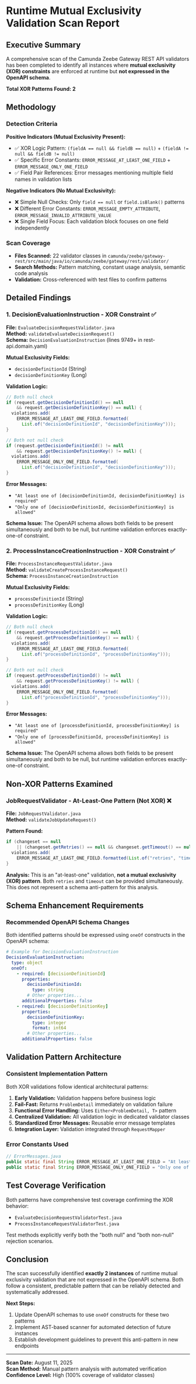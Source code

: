 # Runtime Mutual Exclusivity Validation Scan Report

## Executive Summary

A comprehensive scan of the Camunda Zeebe Gateway REST API validators has been completed to identify all instances where **mutual exclusivity (XOR) constraints** are enforced at runtime but **not expressed in the OpenAPI schema**.

**Total XOR Patterns Found: 2**

## Methodology

### Detection Criteria

**Positive Indicators (Mutual Exclusivity Present):**
- ✅ XOR Logic Pattern: `(fieldA == null && fieldB == null)` + `(fieldA != null && fieldB != null)`
- ✅ Specific Error Constants: `ERROR_MESSAGE_AT_LEAST_ONE_FIELD` + `ERROR_MESSAGE_ONLY_ONE_FIELD`
- ✅ Field Pair References: Error messages mentioning multiple field names in validation lists

**Negative Indicators (No Mutual Exclusivity):**
- ❌ Simple Null Checks: Only `field == null` or `field.isBlank()` patterns
- ❌ Different Error Constants: `ERROR_MESSAGE_EMPTY_ATTRIBUTE`, `ERROR_MESSAGE_INVALID_ATTRIBUTE_VALUE`
- ❌ Single Field Focus: Each validation block focuses on one field independently

### Scan Coverage

- **Files Scanned:** 22 validator classes in `camunda/zeebe/gateway-rest/src/main/java/io/camunda/zeebe/gateway/rest/validator/`
- **Search Methods:** Pattern matching, constant usage analysis, semantic code analysis
- **Validation:** Cross-referenced with test files to confirm patterns

## Detailed Findings

### 1. DecisionEvaluationInstruction - XOR Constraint ✅

**File:** `EvaluateDecisionRequestValidator.java`  
**Method:** `validateEvaluateDecisionRequest()`  
**Schema:** `DecisionEvaluationInstruction` (lines 9749+ in rest-api.domain.yaml)

**Mutual Exclusivity Fields:**
- `decisionDefinitionId` (String)
- `decisionDefinitionKey` (Long)

**Validation Logic:**
```java
// Both null check
if (request.getDecisionDefinitionId() == null
    && request.getDecisionDefinitionKey() == null) {
  violations.add(
    ERROR_MESSAGE_AT_LEAST_ONE_FIELD.formatted(
      List.of("decisionDefinitionId", "decisionDefinitionKey")));
}

// Both not null check  
if (request.getDecisionDefinitionId() != null
    && request.getDecisionDefinitionKey() != null) {
  violations.add(
    ERROR_MESSAGE_ONLY_ONE_FIELD.formatted(
      List.of("decisionDefinitionId", "decisionDefinitionKey")));
}
```

**Error Messages:**
- `"At least one of [decisionDefinitionId, decisionDefinitionKey] is required"`
- `"Only one of [decisionDefinitionId, decisionDefinitionKey] is allowed"`

**Schema Issue:** The OpenAPI schema allows both fields to be present simultaneously and both to be null, but runtime validation enforces exactly-one-of constraint.

### 2. ProcessInstanceCreationInstruction - XOR Constraint ✅

**File:** `ProcessInstanceRequestValidator.java`  
**Method:** `validateCreateProcessInstanceRequest()`  
**Schema:** `ProcessInstanceCreationInstruction`

**Mutual Exclusivity Fields:**
- `processDefinitionId` (String)  
- `processDefinitionKey` (Long)

**Validation Logic:**
```java
// Both null check
if (request.getProcessDefinitionId() == null
    && request.getProcessDefinitionKey() == null) {
  violations.add(
    ERROR_MESSAGE_AT_LEAST_ONE_FIELD.formatted(
      List.of("processDefinitionId", "processDefinitionKey")));
}

// Both not null check
if (request.getProcessDefinitionId() != null
    && request.getProcessDefinitionKey() != null) {
  violations.add(
    ERROR_MESSAGE_ONLY_ONE_FIELD.formatted(
      List.of("processDefinitionId", "processDefinitionKey")));
}
```

**Error Messages:**
- `"At least one of [processDefinitionId, processDefinitionKey] is required"`
- `"Only one of [processDefinitionId, processDefinitionKey] is allowed"`

**Schema Issue:** The OpenAPI schema allows both fields to be present simultaneously and both to be null, but runtime validation enforces exactly-one-of constraint.

## Non-XOR Patterns Examined

### JobRequestValidator - At-Least-One Pattern (Not XOR) ❌

**File:** `JobRequestValidator.java`  
**Method:** `validateJobUpdateRequest()`

**Pattern Found:**
```java
if (changeset == null
    || (changeset.getRetries() == null && changeset.getTimeout() == null)) {
  violations.add(
    ERROR_MESSAGE_AT_LEAST_ONE_FIELD.formatted(List.of("retries", "timeout")));
}
```

**Analysis:** This is an "at-least-one" validation, **not a mutual exclusivity (XOR) pattern**. Both `retries` and `timeout` can be provided simultaneously. This does not represent a schema anti-pattern for this analysis.

## Schema Enhancement Requirements

### Recommended OpenAPI Schema Changes

Both identified patterns should be expressed using `oneOf` constructs in the OpenAPI schema:

```yaml
# Example for DecisionEvaluationInstruction
DecisionEvaluationInstruction:
  type: object
  oneOf:
    - required: [decisionDefinitionId]
      properties:
        decisionDefinitionId:
          type: string
        # Other properties...
      additionalProperties: false
    - required: [decisionDefinitionKey]  
      properties:
        decisionDefinitionKey:
          type: integer
          format: int64
        # Other properties...
      additionalProperties: false
```

## Validation Pattern Architecture

### Consistent Implementation Pattern

Both XOR validations follow identical architectural patterns:

1. **Early Validation:** Validation happens before business logic
2. **Fail-Fast:** Returns `ProblemDetail` immediately on validation failure
3. **Functional Error Handling:** Uses `Either<ProblemDetail, T>` pattern
4. **Centralized Validation:** All validation logic in dedicated validator classes
5. **Standardized Error Messages:** Reusable error message templates
6. **Integration Layer:** Validation integrated through `RequestMapper`

### Error Constants Used

```java
// ErrorMessages.java
public static final String ERROR_MESSAGE_AT_LEAST_ONE_FIELD = "At least one of %s is required";
public static final String ERROR_MESSAGE_ONLY_ONE_FIELD = "Only one of %s is allowed";
```

## Test Coverage Verification

Both patterns have comprehensive test coverage confirming the XOR behavior:

- `EvaluateDecisionRequestValidatorTest.java`
- `ProcessInstanceRequestValidatorTest.java`

Test methods explicitly verify both the "both null" and "both non-null" rejection scenarios.

## Conclusion

The scan successfully identified **exactly 2 instances** of runtime mutual exclusivity validation that are not expressed in the OpenAPI schema. Both follow a consistent, predictable pattern that can be reliably detected and systematically addressed.

**Next Steps:**
1. Update OpenAPI schemas to use `oneOf` constructs for these two patterns
2. Implement AST-based scanner for automated detection of future instances
3. Establish development guidelines to prevent this anti-pattern in new endpoints

---
**Scan Date:** August 11, 2025  
**Scan Method:** Manual pattern analysis with automated verification  
**Confidence Level:** High (100% coverage of validator classes)

